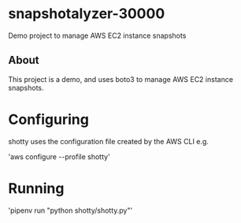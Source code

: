 # snapshotalyzer-30000
Demo project to manage AWS EC2 instance snapshots

## About

This project is a demo, and uses boto3 to manage AWS EC2 instance snapshots.

# Configuring

shotty uses the configuration file created by the AWS CLI e.g.

'aws configure --profile shotty'

# Running 

'pipenv run "python shotty/shotty.py"'
